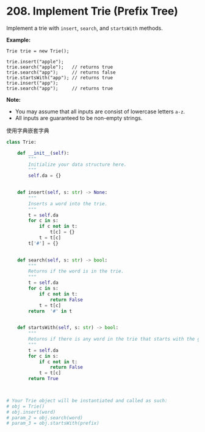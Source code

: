 # 208. Implement Trie (Prefix Tree)

Implement a trie with `insert`, `search`, and `startsWith` methods.

**Example:**

```
Trie trie = new Trie();

trie.insert("apple");
trie.search("apple");   // returns true
trie.search("app");     // returns false
trie.startsWith("app"); // returns true
trie.insert("app");   
trie.search("app");     // returns true
```

**Note:**

* You may assume that all inputs are consist of lowercase letters `a-z`.
* All inputs are guaranteed to be non-empty strings.





使用字典嵌套字典



```python
class Trie:

    def __init__(self):
        """
        Initialize your data structure here.
        """
        self.da = {}
        

    def insert(self, s: str) -> None:
        """
        Inserts a word into the trie.
        """
        t = self.da
        for c in s:
            if c not in t:
                t[c] = {}
            t = t[c]
        t['#'] = {}
            

    def search(self, s: str) -> bool:
        """
        Returns if the word is in the trie.
        """
        t = self.da
        for c in s:
            if c not in t:
                return False
            t = t[c]
        return  '#' in t
        

    def startsWith(self, s: str) -> bool:
        """
        Returns if there is any word in the trie that starts with the given prefix.
        """
        t = self.da
        for c in s:
            if c not in t:
                return False
            t = t[c]
        return True
        


# Your Trie object will be instantiated and called as such:
# obj = Trie()
# obj.insert(word)
# param_2 = obj.search(word)
# param_3 = obj.startsWith(prefix)
```

